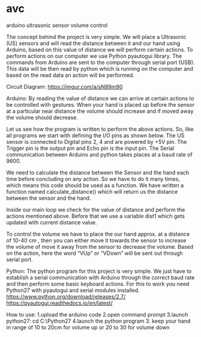 # avc
arduino ultrasonic sensor volume control

The concept behind the project is very simple. We will place a Ultrasonic (US) sensors and will read the distance between it and our hand using Arduino, based on this value of distance we will perform certain actions. To perform actions on our computer we use Python pyautogui library. The commands from Arduino are sent to the computer through serial port (USB). This data will be then read by python which is running on the computer and based on the read data an action will be performed.

Circuit Diagram:
https://imgur.com/a/sN89m90

Arduino:
By reading the value of distance we can arrive at certain actions to be controlled with gestures. When your hand is placed up before the sensor at a particular near distance the volume should increase and if moved away the volume should decrease.


Let us see how the program is written to perform the above actions. So, like all programs we start with defining the I/O pins as shown below. The US sensor is connected to Digital pins 2, 4 and are powered by +5V pin. The Trigger pin is the output pin and Echo pin is the input pin.
The Serial communication between Arduino and python takes places at a baud rate of 9600.

We need to calculate the distance between the Sensor and the hand each time before concluding on any action. So we have to do it many times, which means this code should be used as a function. We have written a function named calculate_distance() which will return us the distance between the sensor and the hand.

Inside our main loop we check for the value of distance and perform the actions mentioned above. Before that we use a variable dist1 which gets updated with current distance value.

To control the volume we have to place the our hand approx. at a distance of 10-40 cm , then you can either move it towards the sensor to increase the volume of move it away from the sensor to decrease the volume. Based on the action, here the word “VUp” or “VDown” will be sent out through serial port.

Python:
The python program for this project is very simple. We just have to establish a serial communication with Arduino through the correct baud rate and then perform some basic keyboard actions. For this to work you need Python27 with pyautogui and serial modules installed.
https://www.python.org/download/releases/2.7/
https://pyautogui.readthedocs.io/en/latest/

How to use:
1.upload the arduino code
2.open command prompt
3.launch python27: cd C:\Python27
4.launch the python program
3. keep your hand in range of 10 to 20cm for volume up or 20 to 30 for volume down


